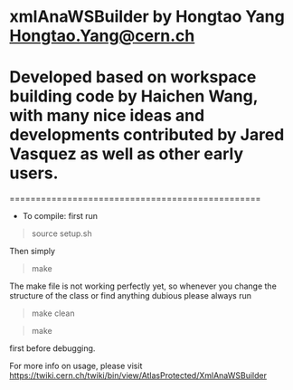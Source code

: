 # xmlAnaWSBuilder by Hongtao Yang <Hongtao.Yang@cern.ch>
# Developed based on workspace building code by Haichen Wang, with many nice ideas and developments contributed by Jared Vasquez as well as other early users.

================================================

* To compile: first run

> source setup.sh

Then simply

> make

The make file is not working perfectly yet, so whenever you change the structure of the class or find anything dubious please always run

> make clean

> make

first before debugging.

For more info on usage, please visit https://twiki.cern.ch/twiki/bin/view/AtlasProtected/XmlAnaWSBuilder

